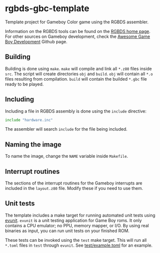 # rgbds-gbc-template
Template project for Gameboy Color game using the RGBDS assembler.

Information on the RGBDS tools can be found on the
[RGBDS home page](https://rgbds.gbdev.io/).
For other sources on Gameboy development, check the
[Awesome Game Boy Development](https://github.com/gbdev/awesome-gbdev)
Github page.

## Building

Building is done using `make`. `make` will compile and link all `*.z80` files
inside `src`. The script will create directories `obj` and `build`. `obj`
will contain all `*.o` files resulting from compilation. `build` will contain
the builded `*.gbc` file ready to be played.

## Including

Including a file in RGBDS assembly is done using the `include` directive:

```asm
include "hardware.inc"
```

The assembler will search `include` for the file being included.

## Naming the image

To name the image, change the `NAME` variable inside `Makefile`.

## Interrupt routines

The sections of the interrupt routines for the Gameboy interrupts are
included in the `layout.z80` file. Modify these if you need to use them.

## Unit tests

The template includes a make target for running automated unit tests
using [evunit](https://github.com/eievui5/evunit).
`evunit` is a unit testing application for Game Boy roms.
It only contains a CPU emulator; no PPU, memory mapper, or I/O.
By using real binaries as input, you can run unit tests on your finished ROM.

These tests can be invoked using the `test` make target.
This will run all `*.toml` files in `test` through `evunit`.
See [test/example.toml](/test/example.toml) for an example.
